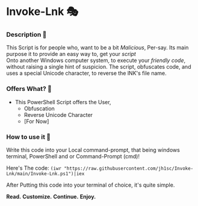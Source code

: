 # Invoke-Lnk 🎭 

### Description 🚩
This Script is for people who, want to be a bit *Malicious*, Per-say. Its main purpose it to provide an easy way to, get your 
*script*  
Onto another Windows computer system, to execute your *friendly code*, without raising a single hint of suspicion.
The script, obfuscates code, and uses a special Unicode character, to reverse the lNK's file name.




### Offers What? 🎇

- This PowerShell Script offers the User, 
    - Obfuscation
    - Reverse Unicode Character
    - [For Now]

### How to use it 🚨

Write this code into your Local command-prompt, that being windows terminal, PowerShell and or Command-Prompt (cmd)!

Here's The code: ` (iwr "https://raw.githubusercontent.com/jh1sc/Invoke-Lnk/main/Invoke-Lnk.ps1")|iex `

After Putting this code into your terminal of choice, it's quite simple.

**Read.** **Customize.** **Continue.** **Enjoy.**
